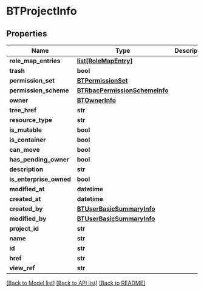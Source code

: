 # BTProjectInfo

## Properties
Name | Type | Description | Notes
------------ | ------------- | ------------- | -------------
**role_map_entries** | [**list[RoleMapEntry]**](RoleMapEntry.md) |  | [optional] 
**trash** | **bool** |  | [optional] 
**permission_set** | [**BTPermissionSet**](BTPermissionSet.md) |  | [optional] 
**permission_scheme** | [**BTRbacPermissionSchemeInfo**](BTRbacPermissionSchemeInfo.md) |  | [optional] 
**owner** | [**BTOwnerInfo**](BTOwnerInfo.md) |  | [optional] 
**tree_href** | **str** |  | [optional] 
**resource_type** | **str** |  | [optional] 
**is_mutable** | **bool** |  | [optional] 
**is_container** | **bool** |  | [optional] 
**can_move** | **bool** |  | [optional] 
**has_pending_owner** | **bool** |  | [optional] 
**description** | **str** |  | [optional] 
**is_enterprise_owned** | **bool** |  | [optional] 
**modified_at** | **datetime** |  | [optional] 
**created_at** | **datetime** |  | [optional] 
**created_by** | [**BTUserBasicSummaryInfo**](BTUserBasicSummaryInfo.md) |  | [optional] 
**modified_by** | [**BTUserBasicSummaryInfo**](BTUserBasicSummaryInfo.md) |  | [optional] 
**project_id** | **str** |  | [optional] 
**name** | **str** |  | [optional] 
**id** | **str** |  | [optional] 
**href** | **str** |  | [optional] 
**view_ref** | **str** |  | [optional] 

[[Back to Model list]](../README.md#documentation-for-models) [[Back to API list]](../README.md#documentation-for-api-endpoints) [[Back to README]](../README.md)


